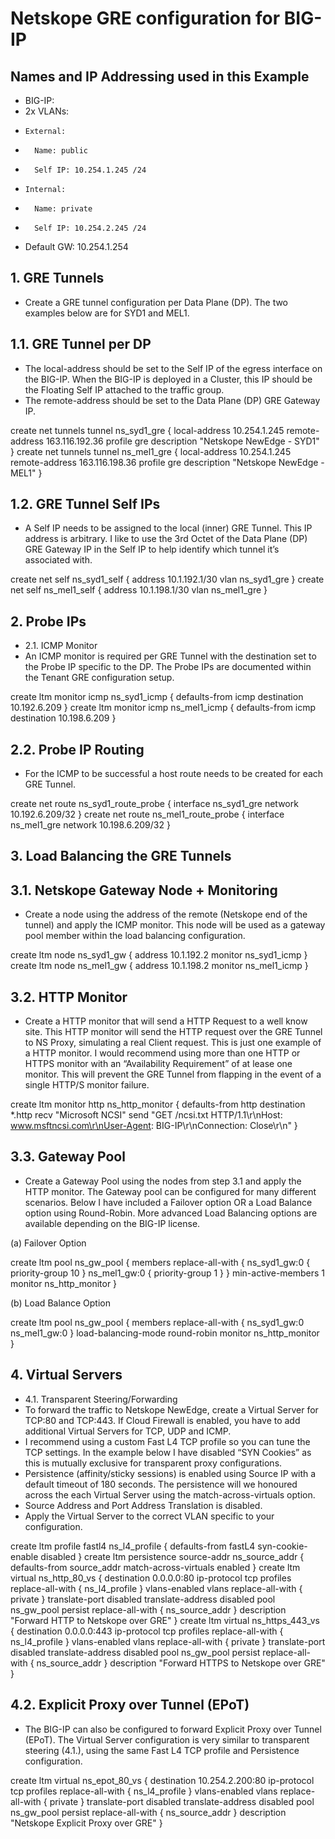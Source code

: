 # Netskope GRE configuration for BIG-IP

## Names and IP Addressing used in this Example
- BIG-IP:
-   2x VLANs:
-     External:
-       Name: public
-       Self IP: 10.254.1.245 /24
-     Internal:
-       Name: private
-       Self IP: 10.254.2.245 /24
-   Default GW: 10.254.1.254

## 1. GRE Tunnels
- Create a GRE tunnel configuration per Data Plane (DP). The two examples below are for SYD1 and MEL1.

## 1.1. GRE Tunnel per DP
- The local-address should be set to the Self IP of the egress interface on the BIG-IP. When the BIG-IP is deployed in a Cluster, this IP should be the Floating Self IP attached to the traffic group.
- The remote-address should be set to the Data Plane (DP) GRE Gateway IP.

create net tunnels tunnel ns_syd1_gre { local-address 10.254.1.245 remote-address 163.116.192.36 profile gre description "Netskope NewEdge - SYD1" }
create net tunnels tunnel ns_mel1_gre { local-address 10.254.1.245 remote-address 163.116.198.36 profile gre description "Netskope NewEdge - MEL1" }

## 1.2. GRE Tunnel Self IPs
- A Self IP needs to be assigned to the local (inner) GRE Tunnel. This IP address is arbitrary. I like to use the 3rd Octet of the Data Plane (DP) GRE Gateway IP in the Self IP to help identify which tunnel it’s associated with.

create net self ns_syd1_self { address 10.1.192.1/30 vlan ns_syd1_gre }
create net self ns_mel1_self { address 10.1.198.1/30 vlan ns_mel1_gre }
 
## 2. Probe IPs
- 2.1. ICMP Monitor
- An ICMP monitor is required per GRE Tunnel with the destination set to the Probe IP specific to the DP. The Probe IPs are documented within the Tenant GRE configuration setup.

create ltm monitor icmp ns_syd1_icmp { defaults-from icmp destination 10.192.6.209 }
create ltm monitor icmp ns_mel1_icmp { defaults-from icmp destination 10.198.6.209 }

## 2.2. Probe IP Routing
- For the ICMP to be successful a host route needs to be created for each GRE Tunnel.

create net route ns_syd1_route_probe { interface ns_syd1_gre network 10.192.6.209/32 }
create net route ns_mel1_route_probe { interface ns_mel1_gre network 10.198.6.209/32 }
 
## 3. Load Balancing the GRE Tunnels
## 3.1. Netskope Gateway Node + Monitoring
- Create a node using the address of the remote (Netskope end of the tunnel) and apply the ICMP monitor. This node will be used as a gateway pool member within the load balancing configuration.

create ltm node ns_syd1_gw { address 10.1.192.2 monitor ns_syd1_icmp }
create ltm node ns_mel1_gw { address 10.1.198.2 monitor ns_mel1_icmp }

## 3.2. HTTP Monitor
- Create a HTTP monitor that will send a HTTP Request to a well know site. This HTTP monitor will send the HTTP request over the GRE Tunnel to NS Proxy, simulating a real Client request. This is just one example of a HTTP monitor. I would recommend using more than one HTTP or HTTPS monitor with an “Availability Requirement” of at lease one monitor. This will prevent the GRE Tunnel from flapping in the event of a single HTTP/S monitor failure.

create ltm monitor http ns_http_monitor { defaults-from http destination *.http recv "Microsoft NCSI" send "GET /ncsi.txt HTTP/1.1\r\nHost: www.msftncsi.com\r\nUser-Agent: BIG-IP\r\nConnection: Close\r\n" }

## 3.3. Gateway Pool
- Create a Gateway Pool using the nodes from step 3.1 and apply the HTTP monitor. The Gateway pool can be configured for many different scenarios. Below I have included a Failover option OR a Load Balance option using Round-Robin. More advanced Load Balancing options are available depending on the BIG-IP license.

(a) Failover Option

create ltm pool ns_gw_pool { members replace-all-with { ns_syd1_gw:0 { priority-group 10 } ns_mel1_gw:0 { priority-group 1 } } min-active-members 1 monitor ns_http_monitor }

(b) Load Balance Option

create ltm pool ns_gw_pool { members replace-all-with { ns_syd1_gw:0 ns_mel1_gw:0 } load-balancing-mode round-robin monitor ns_http_monitor }
 
## 4. Virtual Servers
- 4.1. Transparent Steering/Forwarding
- To forward the traffic to Netskope NewEdge, create a Virtual Server for TCP:80 and TCP:443. If Cloud Firewall is enabled, you have to add additional Virtual Servers for TCP, UDP and ICMP.
- I recommend using a custom Fast L4 TCP profile so you can tune the TCP settings. In the example below I have disabled “SYN Cookies” as this is mutually exclusive for transparent proxy configurations.
- Persistence (affinity/sticky sessions) is enabled using Source IP with a default timeout of 180 seconds. The persistence will we honoured across the each Virtual Server using the match-across-virtuals option.
- Source Address and Port Address Translation is disabled.
- Apply the Virtual Server to the correct VLAN specific to your configuration.

create ltm profile fastl4 ns_l4_profile { defaults-from fastL4 syn-cookie-enable disabled }
create ltm persistence source-addr ns_source_addr { defaults-from source_addr match-across-virtuals enabled }
create ltm virtual ns_http_80_vs { destination 0.0.0.0:80 ip-protocol tcp profiles replace-all-with { ns_l4_profile } vlans-enabled vlans replace-all-with { private } translate-port disabled translate-address disabled pool ns_gw_pool persist replace-all-with { ns_source_addr } description "Forward HTTP to Netskope over GRE" }
create ltm virtual ns_https_443_vs { destination 0.0.0.0:443 ip-protocol tcp profiles replace-all-with { ns_l4_profile } vlans-enabled vlans replace-all-with { private } translate-port disabled translate-address disabled pool ns_gw_pool persist replace-all-with { ns_source_addr } description "Forward HTTPS to Netskope over GRE" }

## 4.2. Explicit Proxy over Tunnel (EPoT)
- The BIG-IP can also be configured to forward Explicit Proxy over Tunnel (EPoT). The Virtual Server configuration is very similar to transparent steering (4.1.), using the same Fast L4 TCP profile and Persistence configuration.

create ltm virtual ns_epot_80_vs { destination 10.254.2.200:80 ip-protocol tcp profiles replace-all-with { ns_l4_profile } vlans-enabled vlans replace-all-with { private } translate-port disabled translate-address disabled pool ns_gw_pool persist replace-all-with { ns_source_addr } description "Netskope Explicit Proxy over GRE" }

